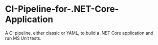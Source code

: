 # CI-Pipeline-for-.NET-Core-Application
A CI pipeline, either classic or YAML, to build a .NET Core application and run MS Unit tests.
